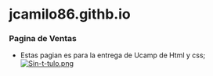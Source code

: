 # jcamilo86.githb.io
### Pagina de Ventas

- Estas pagian es para la entrega de Ucamp de Html y css; 
[![Sin-t-tulo.png](https://i.postimg.cc/1Xwt2vTw/Sin-t-tulo.png)](https://postimg.cc/m1ZBFyTg)
